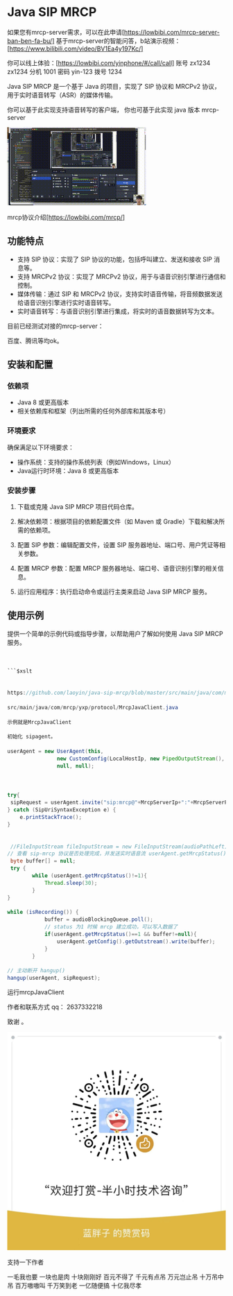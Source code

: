 
# Java SIP MRCP
如果您有mrcp-server需求，可以在此申请[https://lowbibi.com/mrcp-server-ban-ben-fa-bu/]
基于mrcp-server的智能问答，b站演示视频：[https://www.bilibili.com/video/BV1Ea4y197Kc/]

你可以线上体验：[https://lowbibi.com/yinphone/#/call/call]
账号 zx1234      zx1234
分机 1001  密码 yin-123
拨号 1234



Java SIP MRCP 是一个基于 Java 的项目，实现了 SIP 协议和 MRCPv2 协议，用于实时语音转写（ASR）的媒体传输。


你可以基于此实现支持语音转写的客户端，
你也可基于此实现 java 版本 mrcp-server

![](audio/mrcp.gif)


mrcp协议介绍[https://lowbibi.com/mrcp/]

## 功能特点

- 支持 SIP 协议：实现了 SIP 协议的功能，包括呼叫建立、发送和接收 SIP 消息等。
- 支持 MRCPv2 协议：实现了 MRCPv2 协议，用于与语音识别引擎进行通信和控制。
- 媒体传输：通过 SIP 和 MRCPv2 协议，支持实时语音传输，将音频数据发送给语音识别引擎进行实时语音转写。
- 实时语音转写：与语音识别引擎进行集成，将实时的语音数据转写为文本。

目前已经测试对接的mrcp-server：

百度、腾讯等均ok。

## 安装和配置

### 依赖项

- Java 8 或更高版本
- 相关依赖库和框架（列出所需的任何外部库和其版本号）

### 环境要求

确保满足以下环境要求：

- 操作系统：支持的操作系统列表（例如Windows，Linux）
- Java运行时环境：Java 8 或更高版本

### 安装步骤

1. 下载或克隆 Java SIP MRCP 项目代码仓库。

2. 解决依赖项：根据项目的依赖配置文件（如 Maven 或 Gradle）下载和解决所需的依赖项。

3. 配置 SIP 参数：编辑配置文件，设置 SIP 服务器地址、端口号、用户凭证等相关参数。

4. 配置 MRCP 参数：配置 MRCP 服务器地址、端口号、语音识别引擎的相关信息。

5. 运行应用程序：执行启动命令或运行主类来启动 Java SIP MRCP 服务。

## 使用示例

提供一个简单的示例代码或指导步骤，以帮助用户了解如何使用 Java SIP MRCP 服务。

```java


```$xslt


https://github.com/laoyin/java-sip-mrcp/blob/master/src/main/java/com/mrcp/yxp/protocol/MrcpJavaClient.java

src/main/java/com/mrcp/yxp/protocol/MrcpJavaClient.java

示例就是MrcpJavaClient

初始化 sipagent。

userAgent = new UserAgent(this,
                new CustomConfig(LocalHostIp, new PipedOutputStream(), new ArrayBlockingQueue(100)),
                null, null);



try{
 sipRequest = userAgent.invite("sip:mrcp@"+MrcpServerIp+":"+MrcpServerPort, null);
} catch (SipUriSyntaxException e) {
    e.printStackTrace();
}


 //FileInputStream fileInputStream = new FileInputStream(audioPathLeft);
// 查看 sip-mrcp 协议是否处理完成，并发送实时语音流 userAgent.getMrcpStatus() 等于1 协商结束
 byte buffer[] = null;
 try {
        while (userAgent.getMrcpStatus()!=1){
            Thread.sleep(30);
        }
}

while (isRecording()) {
            buffer = audioBlockingQueue.poll();
            // status 为1 时候 mrcp 建立成功，可以写入数据了
            if(userAgent.getMrcpStatus()==1 && buffer!=null){
                userAgent.getConfig().getOutstream().write(buffer);
            }
        }

// 主动断开 hangup()
hangup(userAgent, sipRequest);


```


运行mrcpJavaClient


作者和联系方式
qq：  2637332218

致谢
。

![](audio/200-zixun.jpg)


支持一下作者

一毛我也要
一块也是肉
十块刚刚好
百元不得了
千元有点吊
万元岂止吊
十万吊中吊
百万嗷嗷叫
千万笑到老
一亿随便搞
十亿我尽孝
